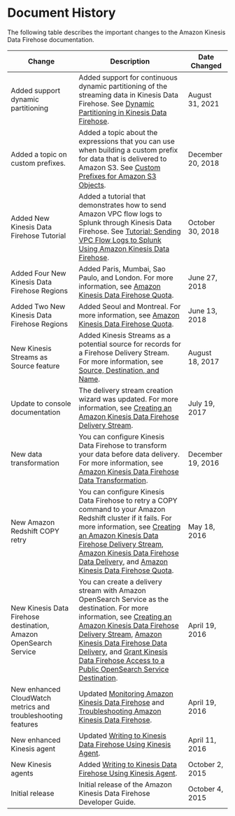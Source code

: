 # Document History<a name="history"></a>

The following table describes the important changes to the Amazon Kinesis Data Firehose documentation\.


| Change | Description | Date Changed | 
| --- | --- | --- | 
| Added support dynamic partitioning | Added support for continuous dynamic partitioning of the streaming data in Kinesis Data Firehose\. See [Dynamic Partitioning in Kinesis Data Firehose](dynamic-partitioning.md)\. | August 31, 2021 | 
| Added a topic on custom prefixes\. | Added a topic about the expressions that you can use when building a custom prefix for data that is delivered to Amazon S3\. See [Custom Prefixes for Amazon S3 Objects](s3-prefixes.md)\. | December 20, 2018 | 
| Added New Kinesis Data Firehose Tutorial | Added a tutorial that demonstrates how to send Amazon VPC flow logs to Splunk through Kinesis Data Firehose\. See [Tutorial: Sending VPC Flow Logs to Splunk Using Amazon Kinesis Data Firehose](vpc-splunk-tutorial.md)\. | October 30, 2018 | 
| Added Four New Kinesis Data Firehose Regions | Added Paris, Mumbai, Sao Paulo, and London\. For more information, see [Amazon Kinesis Data Firehose Quota](limits.md)\. | June 27, 2018 | 
| Added Two New Kinesis Data Firehose Regions | Added Seoul and Montreal\. For more information, see [Amazon Kinesis Data Firehose Quota](limits.md)\. | June 13, 2018 | 
| New Kinesis Streams as Source feature | Added Kinesis Streams as a potential source for records for a Firehose Delivery Stream\. For more information, see [Source, Destination, and Name](create-name.md)\. | August 18, 2017 | 
| Update to console documentation | The delivery stream creation wizard was updated\. For more information, see [Creating an Amazon Kinesis Data Firehose Delivery Stream](basic-create.md)\. | July 19, 2017 | 
| New data transformation | You can configure Kinesis Data Firehose to transform your data before data delivery\. For more information, see [Amazon Kinesis Data Firehose Data Transformation](data-transformation.md)\. | December 19, 2016 | 
| New Amazon Redshift COPY retry | You can configure Kinesis Data Firehose to retry a COPY command to your Amazon Redshift cluster if it fails\. For more information, see [Creating an Amazon Kinesis Data Firehose Delivery Stream](basic-create.md), [Amazon Kinesis Data Firehose Data Delivery](basic-deliver.md), and [Amazon Kinesis Data Firehose Quota](limits.md)\. | May 18, 2016 | 
| New Kinesis Data Firehose destination, Amazon OpenSearch Service | You can create a delivery stream with Amazon OpenSearch Service as the destination\. For more information, see [Creating an Amazon Kinesis Data Firehose Delivery Stream](basic-create.md), [Amazon Kinesis Data Firehose Data Delivery](basic-deliver.md), and [Grant Kinesis Data Firehose Access to a Public OpenSearch Service Destination](controlling-access.md#using-iam-es)\. | April 19, 2016 | 
| New enhanced CloudWatch metrics and troubleshooting features | Updated [Monitoring Amazon Kinesis Data Firehose](monitoring.md) and [Troubleshooting Amazon Kinesis Data Firehose](troubleshooting.md)\. | April 19, 2016 | 
| New enhanced Kinesis agent | Updated [Writing to Kinesis Data Firehose Using Kinesis Agent](writing-with-agents.md)\. | April 11, 2016 | 
| New Kinesis agents | Added [Writing to Kinesis Data Firehose Using Kinesis Agent](writing-with-agents.md)\. | October 2, 2015 | 
| Initial release | Initial release of the Amazon Kinesis Data Firehose Developer Guide\. | October 4, 2015 | 